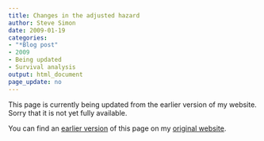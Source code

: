 ```yaml
---
title: Changes in the adjusted hazard 
author: Steve Simon
date: 2009-01-19
categories:
- "*Blog post"
- 2009
- Being updated
- Survival analysis
output: html_document
page_update: no
---
```


This page is currently being updated from the earlier version of my website. Sorry that it is not yet fully available.

<!---More--->

You can find an [earlier version][sim1] of this page on my [original website][sim2].

[sim1]: http://www.pmean.com/09/AdjustedHazardRatio.html
[sim2]: http://www.pmean.com/original_site.html
